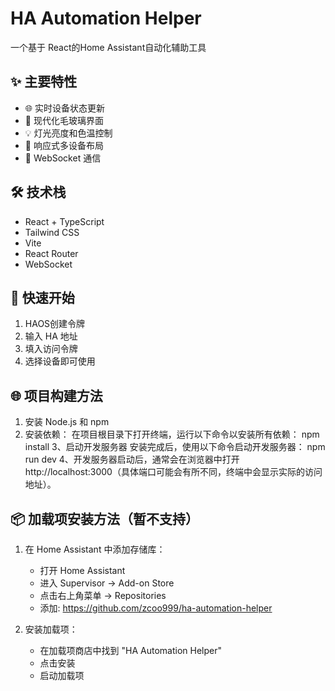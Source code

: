 # HA Automation Helper 

一个基于 React的Home Assistant自动化辅助工具
## ✨ 主要特性

- 🌐 实时设备状态更新
- 🎨 现代化毛玻璃界面
- 💡 灯光亮度和色温控制
- 📱 响应式多设备布局
- 🔐 WebSocket 通信

## 🛠️ 技术栈

- React + TypeScript
- Tailwind CSS
- Vite
- React Router
- WebSocket

## 🚀 快速开始

1. HAOS创建令牌
2. 输入 HA 地址
3. 填入访问令牌
4. 选择设备即可使用

## 🌐 项目构建方法
1. 安装 Node.js 和 npm
2. 安装依赖：
   在项目根目录下打开终端，运行以下命令以安装所有依赖：
       npm install
3、启动开发服务器 安装完成后，使用以下命令启动开发服务器：
       npm run dev
4、开发服务器启动后，通常会在浏览器中打开
       http://localhost:3000（具体端口可能会有所不同，终端中会显示实际的访问地址）。
   
## 📦 加载项安装方法（暂不支持）
1. 在 Home Assistant 中添加存储库：
   - 打开 Home Assistant
   - 进入 Supervisor → Add-on Store
   - 点击右上角菜单 → Repositories
   - 添加: https://github.com/zcoo999/ha-automation-helper

2. 安装加载项：
   - 在加载项商店中找到 "HA Automation Helper"
   - 点击安装
   - 启动加载项
